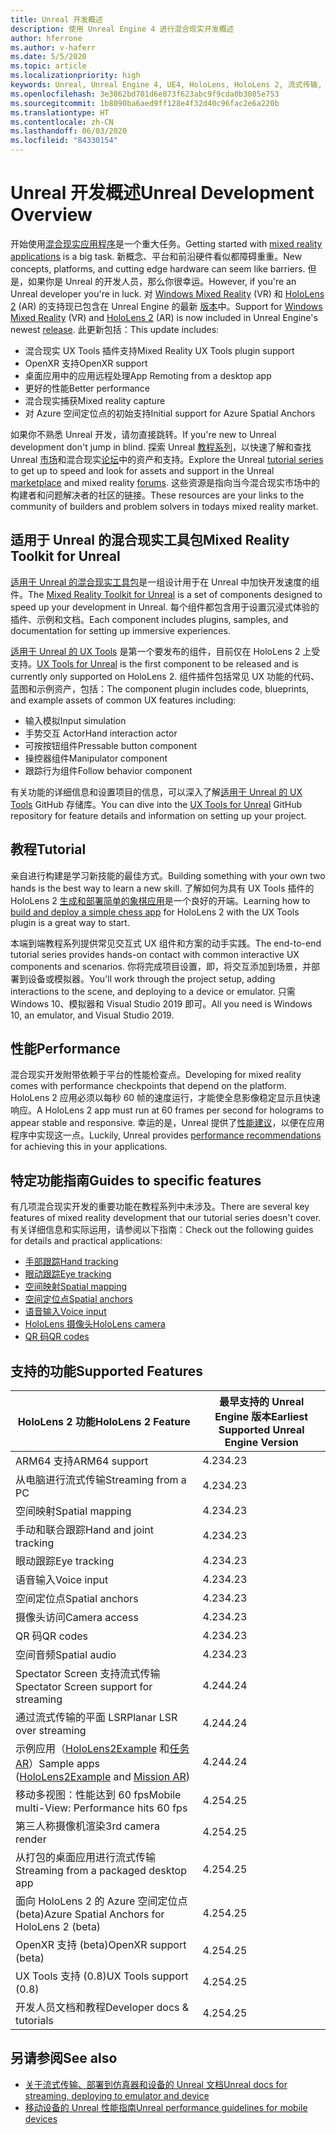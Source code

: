 ```yaml
---
title: Unreal 开发概述
description: 使用 Unreal Engine 4 进行混合现实开发概述
author: hferrone
ms.author: v-haferr
ms.date: 5/5/2020
ms.topic: article
ms.localizationpriority: high
keywords: Unreal, Unreal Engine 4, UE4, HoloLens, HoloLens 2, 流式传输, 远程处理, 混合现实, 开发, 入门, 功能, 新项目, 仿真器, 文档, 指南, 功能, 全息影像, 游戏开发
ms.openlocfilehash: 3e3862bd701d6e873f623abc9f9cda0b3085e753
ms.sourcegitcommit: 1b8090ba6aed9ff128e4f32d40c96fac2e6a220b
ms.translationtype: HT
ms.contentlocale: zh-CN
ms.lasthandoff: 06/03/2020
ms.locfileid: "84330154"
---
```

# <a name="unreal-development-overview"></a><span data-ttu-id="d94e2-104">Unreal 开发概述</span><span class="sxs-lookup"><span data-stu-id="d94e2-104">Unreal Development Overview</span></span>

<span data-ttu-id="d94e2-105">开始使用<a href="https://docs.microsoft.com/en-us/windows/mixed-reality" target="_blank" title="混合现实文档">混合现实应用程序</a>是一个重大任务。</span><span class="sxs-lookup"><span data-stu-id="d94e2-105">Getting started with <a href="https://docs.microsoft.com/en-us/windows/mixed-reality" target="_blank" title="Mixed Reality Docs"> mixed reality applications</a> is a big task.</span></span> <span data-ttu-id="d94e2-106">新概念、平台和前沿硬件看似都障碍重重。</span><span class="sxs-lookup"><span data-stu-id="d94e2-106">New concepts, platforms, and cutting edge hardware can seem like barriers.</span></span> <span data-ttu-id="d94e2-107">但是，如果你是 Unreal 的开发人员，那么你很幸运。</span><span class="sxs-lookup"><span data-stu-id="d94e2-107">However, if you're an Unreal developer you're in luck.</span></span> <span data-ttu-id="d94e2-108">对 <a href="https://www.microsoft.com/en-us/windows/windows-mixed-reality" target="_blank" title="Windows Mixed Reality 文档">Windows Mixed Reality</a> (VR) 和 <a href="https://www.microsoft.com/en-us/hololens/hardware" target="_blank" title="HoloLens 2 文档">HoloLens 2</a> (AR) 的支持现已包含在 Unreal Engine 的最新 <a href="https://docs.unrealengine.com/en-US/Support/Builds/ReleaseNotes/4_25/index.html" target="_blank" title="Unreal Engine 4.25 发行说明">版本</a>中。</span><span class="sxs-lookup"><span data-stu-id="d94e2-108">Support for <a href="https://www.microsoft.com/en-us/windows/windows-mixed-reality" target="_blank" title="Windows Mixed Reality Docs">Windows Mixed Reality</a> (VR) and <a href="https://www.microsoft.com/en-us/hololens/hardware" target="_blank" title="HoloLens 2 Docs">HoloLens 2</a> (AR) is now included in Unreal Engine's newest <a href="https://docs.unrealengine.com/en-US/Support/Builds/ReleaseNotes/4_25/index.html" target="_blank" title="Unreal Engine 4.25 release notes">release</a>.</span></span> <span data-ttu-id="d94e2-109">此更新包括：</span><span class="sxs-lookup"><span data-stu-id="d94e2-109">This update includes:</span></span>
* <span data-ttu-id="d94e2-110">混合现实 UX Tools 插件支持</span><span class="sxs-lookup"><span data-stu-id="d94e2-110">Mixed Reality UX Tools plugin support</span></span>
* <span data-ttu-id="d94e2-111">OpenXR 支持</span><span class="sxs-lookup"><span data-stu-id="d94e2-111">OpenXR support</span></span>
* <span data-ttu-id="d94e2-112">桌面应用中的应用远程处理</span><span class="sxs-lookup"><span data-stu-id="d94e2-112">App Remoting from a desktop app</span></span>
* <span data-ttu-id="d94e2-113">更好的性能</span><span class="sxs-lookup"><span data-stu-id="d94e2-113">Better performance</span></span>
* <span data-ttu-id="d94e2-114">混合现实捕获</span><span class="sxs-lookup"><span data-stu-id="d94e2-114">Mixed reality capture</span></span>
* <span data-ttu-id="d94e2-115">对 Azure 空间定位点的初始支持</span><span class="sxs-lookup"><span data-stu-id="d94e2-115">Initial support for Azure Spatial Anchors</span></span>

<span data-ttu-id="d94e2-116">如果你不熟悉 Unreal 开发，请勿直接跳转。</span><span class="sxs-lookup"><span data-stu-id="d94e2-116">If you're new to Unreal development don't jump in blind.</span></span> <span data-ttu-id="d94e2-117">探索 Unreal <a href="https://docs.unrealengine.com//GettingStarted/index.html" target="_blank">教程系列</a>，以快速了解和查找 Unreal <a href="https://www.unrealengine.com/marketplace//store" target="_blank">市场</a>和混合现实<a href="https://forums.unrealengine.com/development-discussion/vr-ar-development" target="_blank">论坛</a>中的资产和支持。</span><span class="sxs-lookup"><span data-stu-id="d94e2-117">Explore the Unreal <a href="https://docs.unrealengine.com//GettingStarted/index.html" target="_blank">tutorial series</a> to get up to speed and look for assets and support in the Unreal <a href="https://www.unrealengine.com/marketplace//store" target="_blank">marketplace</a> and mixed reality <a href="https://forums.unrealengine.com/development-discussion/vr-ar-development" target="_blank">forums</a>.</span></span> <span data-ttu-id="d94e2-118">这些资源是指向当今混合现实市场中的构建者和问题解决者的社区的链接。</span><span class="sxs-lookup"><span data-stu-id="d94e2-118">These resources are your links to the community of builders and problem solvers in todays mixed reality market.</span></span>

## <a name="mixed-reality-toolkit-for-unreal"></a><span data-ttu-id="d94e2-119">适用于 Unreal 的混合现实工具包</span><span class="sxs-lookup"><span data-stu-id="d94e2-119">Mixed Reality Toolkit for Unreal</span></span>

<span data-ttu-id="d94e2-120">[适用于 Unreal 的混合现实工具包](https://github.com/microsoft/MixedRealityToolkit-Unreal)是一组设计用于在 Unreal 中加快开发速度的组件。</span><span class="sxs-lookup"><span data-stu-id="d94e2-120">The [Mixed Reality Toolkit for Unreal](https://github.com/microsoft/MixedRealityToolkit-Unreal) is a set of components designed to speed up your development in Unreal.</span></span> <span data-ttu-id="d94e2-121">每个组件都包含用于设置沉浸式体验的插件、示例和文档。</span><span class="sxs-lookup"><span data-stu-id="d94e2-121">Each component includes plugins, samples, and documentation for setting up immersive experiences.</span></span> 

<span data-ttu-id="d94e2-122">[适用于 Unreal 的 UX Tools](https://github.com/microsoft/MixedReality-UXTools-Unreal) 是第一个要发布的组件，目前仅在 HoloLens 2 上受支持。</span><span class="sxs-lookup"><span data-stu-id="d94e2-122">[UX Tools for Unreal](https://github.com/microsoft/MixedReality-UXTools-Unreal) is the first component to be released and is currently only supported on HoloLens 2.</span></span> <span data-ttu-id="d94e2-123">组件插件包括常见 UX 功能的代码、蓝图和示例资产，包括：</span><span class="sxs-lookup"><span data-stu-id="d94e2-123">The component plugin includes code, blueprints, and example assets of common UX features including:</span></span>
* <span data-ttu-id="d94e2-124">输入模拟</span><span class="sxs-lookup"><span data-stu-id="d94e2-124">Input simulation</span></span>
* <span data-ttu-id="d94e2-125">手势交互 Actor</span><span class="sxs-lookup"><span data-stu-id="d94e2-125">Hand interaction actor</span></span>
* <span data-ttu-id="d94e2-126">可按按钮组件</span><span class="sxs-lookup"><span data-stu-id="d94e2-126">Pressable button component</span></span>
* <span data-ttu-id="d94e2-127">操控器组件</span><span class="sxs-lookup"><span data-stu-id="d94e2-127">Manipulator component</span></span>
* <span data-ttu-id="d94e2-128">跟踪行为组件</span><span class="sxs-lookup"><span data-stu-id="d94e2-128">Follow behavior component</span></span>

<span data-ttu-id="d94e2-129">有关功能的详细信息和设置项目的信息，可以深入了解[适用于 Unreal 的 UX Tools](https://github.com/microsoft/MixedReality-UXTools-Unreal) GitHub 存储库。</span><span class="sxs-lookup"><span data-stu-id="d94e2-129">You can dive into the [UX Tools for Unreal](https://github.com/microsoft/MixedReality-UXTools-Unreal) GitHub repository for feature details and information on setting up your project.</span></span>

## <a name="tutorial"></a><span data-ttu-id="d94e2-130">教程</span><span class="sxs-lookup"><span data-stu-id="d94e2-130">Tutorial</span></span>

<span data-ttu-id="d94e2-131">亲自进行构建是学习新技能的最佳方式。</span><span class="sxs-lookup"><span data-stu-id="d94e2-131">Building something with your own two hands is the best way to learn a new skill.</span></span> <span data-ttu-id="d94e2-132">了解如何为具有 UX Tools 插件的 HoloLens 2 [生成和部署简单的象棋应用](unreal-uxt-ch1.md)是一个良好的开端。</span><span class="sxs-lookup"><span data-stu-id="d94e2-132">Learning how to [build and deploy a simple chess app](unreal-uxt-ch1.md) for HoloLens 2 with the UX Tools plugin is a great way to start.</span></span> 

<span data-ttu-id="d94e2-133">本端到端教程系列提供常见交互式 UX 组件和方案的动手实践。</span><span class="sxs-lookup"><span data-stu-id="d94e2-133">The end-to-end tutorial series provides hands-on contact with common interactive UX components and scenarios.</span></span> <span data-ttu-id="d94e2-134">你将完成项目设置，即，将交互添加到场景，并部署到设备或模拟器。</span><span class="sxs-lookup"><span data-stu-id="d94e2-134">You'll work through the project setup, adding interactions to the scene, and deploying to a device or emulator.</span></span> <span data-ttu-id="d94e2-135">只需 Windows 10、模拟器和 Visual Studio 2019 即可。</span><span class="sxs-lookup"><span data-stu-id="d94e2-135">All you need is Windows 10, an emulator, and Visual Studio 2019.</span></span>


## <a name="performance"></a><span data-ttu-id="d94e2-136">性能</span><span class="sxs-lookup"><span data-stu-id="d94e2-136">Performance</span></span>

<span data-ttu-id="d94e2-137">混合现实开发附带依赖于平台的性能检查点。</span><span class="sxs-lookup"><span data-stu-id="d94e2-137">Developing for mixed reality comes with performance checkpoints that depend on the platform.</span></span> <span data-ttu-id="d94e2-138">HoloLens 2 应用必须以每秒 60 帧的速度运行，才能使全息影像稳定显示且快速响应。</span><span class="sxs-lookup"><span data-stu-id="d94e2-138">A HoloLens 2 app must run at 60 frames per second for holograms to appear stable and responsive.</span></span> <span data-ttu-id="d94e2-139">幸运的是，Unreal 提供了[性能建议](performance-recommendations-for-unreal.md)，以便在应用程序中实现这一点。</span><span class="sxs-lookup"><span data-stu-id="d94e2-139">Luckily, Unreal provides [performance recommendations](performance-recommendations-for-unreal.md) for achieving this in your applications.</span></span>

## <a name="guides-to-specific-features"></a><span data-ttu-id="d94e2-140">特定功能指南</span><span class="sxs-lookup"><span data-stu-id="d94e2-140">Guides to specific features</span></span>

<span data-ttu-id="d94e2-141">有几项混合现实开发的重要功能在教程系列中未涉及。</span><span class="sxs-lookup"><span data-stu-id="d94e2-141">There are several key features of mixed reality development that our tutorial series doesn't cover.</span></span> <span data-ttu-id="d94e2-142">有关详细信息和实际运用，请参阅以下指南：</span><span class="sxs-lookup"><span data-stu-id="d94e2-142">Check out the following guides for details and practical applications:</span></span> 
* [<span data-ttu-id="d94e2-143">手部跟踪</span><span class="sxs-lookup"><span data-stu-id="d94e2-143">Hand tracking</span></span>](unreal-hand-tracking.md)
* [<span data-ttu-id="d94e2-144">眼动跟踪</span><span class="sxs-lookup"><span data-stu-id="d94e2-144">Eye tracking</span></span>](unreal-gaze-input.md)
* [<span data-ttu-id="d94e2-145">空间映射</span><span class="sxs-lookup"><span data-stu-id="d94e2-145">Spatial mapping</span></span>](unreal-spatial-mapping.md)
* [<span data-ttu-id="d94e2-146">空间定位点</span><span class="sxs-lookup"><span data-stu-id="d94e2-146">Spatial anchors</span></span>](unreal-spatial-anchors.md)
* [<span data-ttu-id="d94e2-147">语音输入</span><span class="sxs-lookup"><span data-stu-id="d94e2-147">Voice input</span></span>](unreal-voice-input.md)
* [<span data-ttu-id="d94e2-148">HoloLens 摄像头</span><span class="sxs-lookup"><span data-stu-id="d94e2-148">HoloLens camera</span></span>](unreal-hololens-camera.md)
* [<span data-ttu-id="d94e2-149">QR 码</span><span class="sxs-lookup"><span data-stu-id="d94e2-149">QR codes</span></span>](unreal-qr-codes.md)


## <a name="supported-features"></a><span data-ttu-id="d94e2-150">支持的功能</span><span class="sxs-lookup"><span data-stu-id="d94e2-150">Supported Features</span></span>

| <span data-ttu-id="d94e2-151">HoloLens 2 功能</span><span class="sxs-lookup"><span data-stu-id="d94e2-151">HoloLens 2 Feature</span></span> | <span data-ttu-id="d94e2-152">最早支持的 Unreal Engine 版本</span><span class="sxs-lookup"><span data-stu-id="d94e2-152">Earliest Supported Unreal Engine Version</span></span> |
| ----------- | ----------- |
| <span data-ttu-id="d94e2-153">ARM64 支持</span><span class="sxs-lookup"><span data-stu-id="d94e2-153">ARM64 support</span></span> | <span data-ttu-id="d94e2-154">4.23</span><span class="sxs-lookup"><span data-stu-id="d94e2-154">4.23</span></span> |
| <span data-ttu-id="d94e2-155">从电脑进行流式传输</span><span class="sxs-lookup"><span data-stu-id="d94e2-155">Streaming from a PC</span></span> | <span data-ttu-id="d94e2-156">4.23</span><span class="sxs-lookup"><span data-stu-id="d94e2-156">4.23</span></span> |
| <span data-ttu-id="d94e2-157">空间映射</span><span class="sxs-lookup"><span data-stu-id="d94e2-157">Spatial mapping</span></span> | <span data-ttu-id="d94e2-158">4.23</span><span class="sxs-lookup"><span data-stu-id="d94e2-158">4.23</span></span> |
| <span data-ttu-id="d94e2-159">手动和联合跟踪</span><span class="sxs-lookup"><span data-stu-id="d94e2-159">Hand and joint tracking</span></span> | <span data-ttu-id="d94e2-160">4.23</span><span class="sxs-lookup"><span data-stu-id="d94e2-160">4.23</span></span> |
| <span data-ttu-id="d94e2-161">眼动跟踪</span><span class="sxs-lookup"><span data-stu-id="d94e2-161">Eye tracking</span></span> | <span data-ttu-id="d94e2-162">4.23</span><span class="sxs-lookup"><span data-stu-id="d94e2-162">4.23</span></span> |
| <span data-ttu-id="d94e2-163">语音输入</span><span class="sxs-lookup"><span data-stu-id="d94e2-163">Voice input</span></span> | <span data-ttu-id="d94e2-164">4.23</span><span class="sxs-lookup"><span data-stu-id="d94e2-164">4.23</span></span> |
| <span data-ttu-id="d94e2-165">空间定位点</span><span class="sxs-lookup"><span data-stu-id="d94e2-165">Spatial anchors</span></span> | <span data-ttu-id="d94e2-166">4.23</span><span class="sxs-lookup"><span data-stu-id="d94e2-166">4.23</span></span> |
| <span data-ttu-id="d94e2-167">摄像头访问</span><span class="sxs-lookup"><span data-stu-id="d94e2-167">Camera access</span></span> | <span data-ttu-id="d94e2-168">4.23</span><span class="sxs-lookup"><span data-stu-id="d94e2-168">4.23</span></span> |
| <span data-ttu-id="d94e2-169">QR 码</span><span class="sxs-lookup"><span data-stu-id="d94e2-169">QR codes</span></span> | <span data-ttu-id="d94e2-170">4.23</span><span class="sxs-lookup"><span data-stu-id="d94e2-170">4.23</span></span> |
| <span data-ttu-id="d94e2-171">空间音频</span><span class="sxs-lookup"><span data-stu-id="d94e2-171">Spatial audio</span></span> | <span data-ttu-id="d94e2-172">4.23</span><span class="sxs-lookup"><span data-stu-id="d94e2-172">4.23</span></span> |
| <span data-ttu-id="d94e2-173">Spectator Screen 支持流式传输</span><span class="sxs-lookup"><span data-stu-id="d94e2-173">Spectator Screen support for streaming</span></span> | <span data-ttu-id="d94e2-174">4.24</span><span class="sxs-lookup"><span data-stu-id="d94e2-174">4.24</span></span> |
| <span data-ttu-id="d94e2-175">通过流式传输的平面 LSR</span><span class="sxs-lookup"><span data-stu-id="d94e2-175">Planar LSR over streaming</span></span> | <span data-ttu-id="d94e2-176">4.24</span><span class="sxs-lookup"><span data-stu-id="d94e2-176">4.24</span></span> |
| <span data-ttu-id="d94e2-177">示例应用（[HoloLens2Example](https://github.com/microsoft/MixedReality-Unreal-Samples) 和[任务 AR](https://docs.unrealengine.com/en-US/Resources/Showcases/MissionAR/index.html)）</span><span class="sxs-lookup"><span data-stu-id="d94e2-177">Sample apps ([HoloLens2Example](https://github.com/microsoft/MixedReality-Unreal-Samples) and [Mission AR](https://docs.unrealengine.com/en-US/Resources/Showcases/MissionAR/index.html))</span></span> | <span data-ttu-id="d94e2-178">4.24</span><span class="sxs-lookup"><span data-stu-id="d94e2-178">4.24</span></span> |
| <span data-ttu-id="d94e2-179">移动多视图：性能达到 60 fps</span><span class="sxs-lookup"><span data-stu-id="d94e2-179">Mobile multi-View: Performance hits 60 fps</span></span> | <span data-ttu-id="d94e2-180">4.25</span><span class="sxs-lookup"><span data-stu-id="d94e2-180">4.25</span></span> |
| <span data-ttu-id="d94e2-181">第三人称摄像机渲染</span><span class="sxs-lookup"><span data-stu-id="d94e2-181">3rd camera render</span></span> | <span data-ttu-id="d94e2-182">4.25</span><span class="sxs-lookup"><span data-stu-id="d94e2-182">4.25</span></span> |
| <span data-ttu-id="d94e2-183">从打包的桌面应用进行流式传输</span><span class="sxs-lookup"><span data-stu-id="d94e2-183">Streaming from a packaged desktop app</span></span> | <span data-ttu-id="d94e2-184">4.25</span><span class="sxs-lookup"><span data-stu-id="d94e2-184">4.25</span></span> |
| <span data-ttu-id="d94e2-185">面向 HoloLens 2 的 Azure 空间定位点 (beta)</span><span class="sxs-lookup"><span data-stu-id="d94e2-185">Azure Spatial Anchors for HoloLens 2 (beta)</span></span> | <span data-ttu-id="d94e2-186">4.25</span><span class="sxs-lookup"><span data-stu-id="d94e2-186">4.25</span></span> |
| <span data-ttu-id="d94e2-187">OpenXR 支持 (beta)</span><span class="sxs-lookup"><span data-stu-id="d94e2-187">OpenXR support (beta)</span></span> | <span data-ttu-id="d94e2-188">4.25</span><span class="sxs-lookup"><span data-stu-id="d94e2-188">4.25</span></span> |
| <span data-ttu-id="d94e2-189">UX Tools 支持 (0.8)</span><span class="sxs-lookup"><span data-stu-id="d94e2-189">UX Tools support (0.8)</span></span> | <span data-ttu-id="d94e2-190">4.25</span><span class="sxs-lookup"><span data-stu-id="d94e2-190">4.25</span></span> |
| <span data-ttu-id="d94e2-191">开发人员文档和教程</span><span class="sxs-lookup"><span data-stu-id="d94e2-191">Developer docs & tutorials</span></span> | <span data-ttu-id="d94e2-192">4.25</span><span class="sxs-lookup"><span data-stu-id="d94e2-192">4.25</span></span> |

## <a name="see-also"></a><span data-ttu-id="d94e2-193">另请参阅</span><span class="sxs-lookup"><span data-stu-id="d94e2-193">See also</span></span>
* <span data-ttu-id="d94e2-194"><a href="https://docs.unrealengine.com//Platforms/AR/HoloLens2/index.html" target="_blank">关于流式传输、部署到仿真器和设备的 Unreal 文档</a></span><span class="sxs-lookup"><span data-stu-id="d94e2-194"><a href="https://docs.unrealengine.com//Platforms/AR/HoloLens2/index.html" target="_blank">Unreal docs for streaming, deploying to emulator and device</a></span></span>
* <span data-ttu-id="d94e2-195"><a href="https://docs.unrealengine.com//Platforms/Mobile/Performance/index.html" target="_blank">移动设备的 Unreal 性能指南</a></span><span class="sxs-lookup"><span data-stu-id="d94e2-195"><a href="https://docs.unrealengine.com//Platforms/Mobile/Performance/index.html" target="_blank">Unreal performance guidelines for mobile devices</a></span></span>
